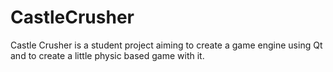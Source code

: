 # CastleCrusher

Castle Crusher is a student project aiming to create a game engine using Qt and to create a little physic based game with it.
